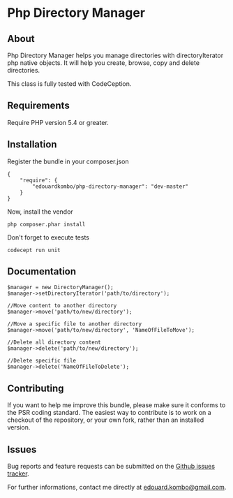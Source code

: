 Php Directory Manager
=====================
 
About
-----

Php Directory Manager helps you manage directories with directoryIterator php native objects.
It will help you create, browse, copy and delete directories.

This class is fully tested with CodeCeption.


Requirements
------------

Require PHP version 5.4 or greater.


Installation
------------

Register the bundle in your composer.json

    {
        "require": {
            "edouardkombo/php-directory-manager": "dev-master"
        }
    }

Now, install the vendor

    php composer.phar install


Don't forget to execute tests
    
    codecept run unit

Documentation
-------------

    $manager = new DirectoryManager();
    $manager->setDirectoryIterator('path/to/directory');

    //Move content to another directory
    $manager->move('path/to/new/directory');

    //Move a specific file to another directory
    $manager->move('path/to/new/directory', 'NameOfFileToMove');

    //Delete all directory content
    $manager->delete('path/to/new/directory');

    //Delete specific file
    $manager->delete('NameOfFileToDelete');

Contributing
-------------

If you want to help me improve this bundle, please make sure it conforms to the PSR coding standard. The easiest way to contribute is to work on a checkout of the repository, or your own fork, rather than an installed version.

Issues
------

Bug reports and feature requests can be submitted on the [Github issues tracker](https://github.com/edouardkombo/PhpDirectoryManager/issues).

For further informations, contact me directly at edouard.kombo@gmail.com.

